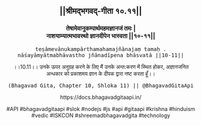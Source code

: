 <center><h2>||श्रीमद्‍भगवद्‍-गीता १०.११||</h2>
<h3>तेषामेवानुकम्पार्थमहमज्ञानजं तमः |<br/>नाशयाम्यात्मभावस्थो ज्ञानदीपेन भास्वता ||१०-११||</h3>
<pre>teṣāmevānukampārthamahamajñānajaṃ tamaḥ .<br/>nāśayāmyātmabhāvastho jñānadīpena bhāsvatā ||10-11||</pre>
<p>।।10.11।। उनके ऊपर अनुग्रह करने के लिए मैं उनके अन्त:करण में स्थित होकर, अज्ञानजनित अन्धकार को प्रकाशमय ज्ञान के दीपक द्वारा नष्ट करता हूँ।।</p>
<pre>(Bhagavad Gita, Chapter 10, Shloka 11) || @BhagavadGitaApi</pre><p>https://docs.bhagavadgitaapi.in/</p><p>#API #bhagavadgitaapi #slok #nodejs #js #api #gitaapi #krishna #hinduism #vedic #ISKCON #shreemadbhagavadgita #technology</p></center>